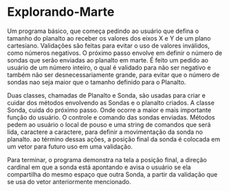 # Explorando-Marte

  Um programa básico, que começa pedindo ao usuário que defina o tamanho do planalto ao receber os valores dos eixos X e Y de um plano cartesiano.
Validações são feitas para evitar o uso de valores inválidos, como números negativos. O próximo passo envolve em definir o número de sondas que serão enviadas 
ao planalto em marte. É feito um pedido ao usuário de um número inteiro, o qual é validado para não ser negativo e também não ser desnecessariamente grande, 
para evitar que o número de sondas nao seja maior que o tamanho definido para o Planalto.

  Duas classes, chamadas de Planalto e Sonda, são usadas para criar e cuidar dos métodos envolvendo as Sondas e o planalto criados. A classe Sonda, cuida do
próximo passo. Onde ocorre a maior e mais importante função do usuário. O controle e comando das sondas enviadas. Métodos pedem ao usuário o local de pouso e 
uma string de comandos que será lida, caractere a caractere, para definir a movimentação da sonda no planalto. ao término dessas ações, a posição final da sonda 
é colocada em um vetor para futuro uso em uma validação.

  Para terminar, o programa demonstra na tela a posição final, a direção cardinal em que a sonda está apontando e avisa o usuário se ela compartilha do mesmo espaço que 
outra Sonda, a partir da validação que se usa do vetor anteriormente mencionado.

